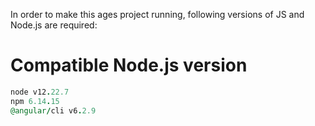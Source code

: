 In order to make this ages project running, following versions of JS and Node.js are required:

# Compatible Node.js version

```ruby
node v12.22.7
npm 6.14.15
@angular/cli v6.2.9
```